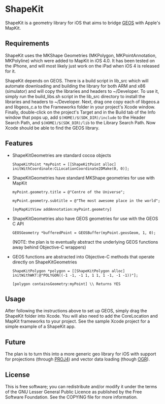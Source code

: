 # ShapeKit

ShapeKit is a geometry library for iOS that aims to bridge [GEOS](http://trac.osgeo.org/geos/) with Apple's MapKit.

## Requirements

ShapeKit uses the MKShape Geometries (MKPolygon, MKPointAnnotation, MKPolyline) which were added to MapKit in iOS 4.0. It has been tested on the iPhone, and will most likely just work on the iPad when iOS 4 is released for it.

ShapeKit depends on GEOS. There is a build script in lib\_src which will automate downloading and building the library for both ARM and x86 (simulator) and will copy the libraries and headers to ~/Developer. To use it, simply run the build\_libs.sh script in the lib\_src directory to install the libraries and headers to ~/Developer. Next, drag one copy each of libgeos.a and libgeos_c.a to the Frameworks folder in your project's Xcode window. Finally, double-click on the project's Target and in the Build tab of the Info window that pops up, add `$(HOME)/$(SDK_DIR)/include` to the Header Search Path, and `$(HOME)/$(SDK_DIR)/lib` to the Library Search Path. Now Xcode should be able to find the GEOS library.

## Features

* ShapeKitGeometries are standard cocoa objects

	`ShapeKitPoint *myPoint = [[ShapeKitPoint alloc] initWithCoordinate:CLLocationCoordinate2DMake(0, 0)];`

* ShapeKitGeometries have standard MKShape geometries for use with MapKit

	`myPoint.geometry.title = @"Centre of the Universe";`

	`myPoint.geometry.subtitle = @"The most awesome place in the world";`

	`[myMapKitView addAnnotation:myPoint.geometry]`

* ShapeKitGeometries also have GEOS geometries for use with the GEOS C API

	`GEOSGeometry *bufferedPoint = GEOSBuffer(myPoint.geosGeom, 1, 0);`
	
	(NOTE: the plan is to eventually abstract the underlying GEOS functions away behind Objective-C wrappers)
	
* GEOS functions are abstracted into Objective-C methods that operate directly on ShapeKitGeometries

	`ShapeKitPolygon *polygon = [[ShapeKitPolygon alloc] initWithWKT:@"POLYGON((-1 -1, -1 1, 1 1, 1 -1, -1 -1))"];`
	
	`[polygon containsGeometry:myPoint] \\ Returns YES`

## Usage

After following the instructions above to set up GEOS, simply drag the ShapeKit folder into Xcode. You will also need to add the CoreLocation and MapKit frameworks to your project. See the sample Xcode project for a simple example of a ShapeKit app.

## Future

The plan is to turn this into a more generic geo library for iOS with support for projections (through [PROJ4](http://trac.osgeo.org/proj/)) and vector data loading (though [OGR](http://www.gdal.org/ogr/)).

## License

This is free software; you can redistribute and/or modify it under the terms of the GNU Lesser General Public Licence as published by the Free Software Foundation. See the COPYING file for more information.
